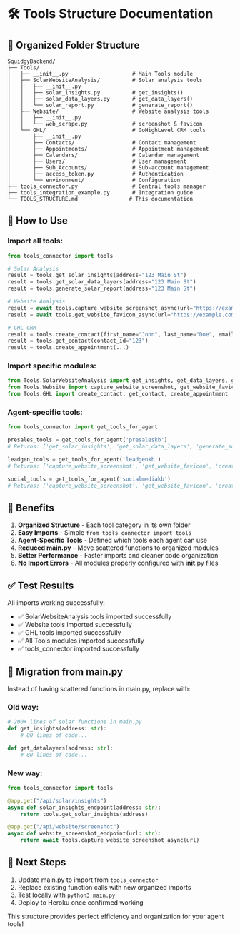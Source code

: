 # 🛠️ Tools Structure Documentation

## 📁 Organized Folder Structure

```
SquidgyBackend/
├── Tools/
│   ├── __init__.py                    # Main Tools module
│   ├── SolarWebsiteAnalysis/          # Solar analysis tools
│   │   ├── __init__.py
│   │   ├── solar_insights.py          # get_insights()
│   │   ├── solar_data_layers.py       # get_data_layers()
│   │   └── solar_report.py            # generate_report()
│   ├── Website/                       # Website analysis tools
│   │   ├── __init__.py
│   │   └── web_scrape.py              # screenshot & favicon
│   └── GHL/                           # GoHighLevel CRM tools
│       ├── __init__.py
│       ├── Contacts/                  # Contact management
│       ├── Appointments/              # Appointment management
│       ├── Calendars/                 # Calendar management
│       ├── Users/                     # User management
│       ├── Sub_Accounts/              # Sub-account management
│       ├── access_token.py            # Authentication
│       └── environment/               # Configuration
├── tools_connector.py                 # Central tools manager
├── tools_integration_example.py       # Integration guide
└── TOOLS_STRUCTURE.md                # This documentation
```

## 🚀 How to Use

### Import all tools:
```python
from tools_connector import tools

# Solar Analysis
result = tools.get_solar_insights(address="123 Main St")
result = tools.get_solar_data_layers(address="123 Main St") 
result = tools.generate_solar_report(address="123 Main St")

# Website Analysis
result = await tools.capture_website_screenshot_async(url="https://example.com")
result = await tools.get_website_favicon_async(url="https://example.com")

# GHL CRM
result = tools.create_contact(first_name="John", last_name="Doe", email="john@example.com", phone="+1234567890")
result = tools.get_contact(contact_id="123")
result = tools.create_appointment(...)
```

### Import specific modules:
```python
from Tools.SolarWebsiteAnalysis import get_insights, get_data_layers, generate_report
from Tools.Website import capture_website_screenshot, get_website_favicon
from Tools.GHL import create_contact, get_contact, create_appointment
```

### Agent-specific tools:
```python
from tools_connector import get_tools_for_agent

presales_tools = get_tools_for_agent('presaleskb')
# Returns: ['get_solar_insights', 'get_solar_data_layers', 'generate_solar_report', 'capture_website_screenshot', 'get_website_favicon', 'create_contact', 'get_contact', 'create_appointment']

leadgen_tools = get_tools_for_agent('leadgenkb')  
# Returns: ['capture_website_screenshot', 'get_website_favicon', 'create_contact', 'get_contact']

social_tools = get_tools_for_agent('socialmediakb')
# Returns: ['capture_website_screenshot', 'get_website_favicon', 'create_contact', 'get_contact']
```

## 🎯 Benefits

1. **Organized Structure** - Each tool category in its own folder
2. **Easy Imports** - Simple `from tools_connector import tools`
3. **Agent-Specific Tools** - Defined which tools each agent can use
4. **Reduced main.py** - Move scattered functions to organized modules
5. **Better Performance** - Faster imports and cleaner code organization
6. **No Import Errors** - All modules properly configured with __init__.py files

## ✅ Test Results

All imports working successfully:
- ✅ SolarWebsiteAnalysis tools imported successfully
- ✅ Website tools imported successfully  
- ✅ GHL tools imported successfully
- ✅ All Tools modules imported successfully
- ✅ tools_connector imported successfully

## 🔄 Migration from main.py

Instead of having scattered functions in main.py, replace with:

### Old way:
```python
# 200+ lines of solar functions in main.py
def get_insights(address: str):
    # 80 lines of code...

def get_datalayers(address: str):
    # 80 lines of code...
```

### New way:
```python
from tools_connector import tools

@app.get("/api/solar/insights")
async def solar_insights_endpoint(address: str):
    return tools.get_solar_insights(address)

@app.get("/api/website/screenshot")  
async def website_screenshot_endpoint(url: str):
    return await tools.capture_website_screenshot_async(url)
```

## 📝 Next Steps

1. Update main.py to import from `tools_connector`
2. Replace existing function calls with new organized imports
3. Test locally with `python3 main.py`
4. Deploy to Heroku once confirmed working

This structure provides perfect efficiency and organization for your agent tools!